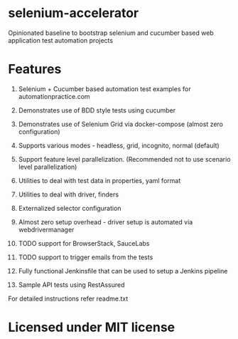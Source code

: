 # selenium-accelerator
Opinionated baseline to bootstrap selenium and cucumber based web application test automation projects


# Features
1. Selenium + Cucumber based automation test examples for automationpractice.com

2. Demonstrates use of BDD style tests using cucumber

3. Demonstrates use of Selenium Grid via docker-compose (almost zero configuration)

4. Supports various modes - headless, grid, incognito, normal (default)

5. Support feature level parallelization. (Recommended not to use scenario level parallelization)

6. Utilities to deal with test data in properties, yaml format

7. Utilities to deal with driver, finders

8. Externalized selector configuration

9. Almost zero setup overhead - driver setup is automated via webdrivermanager

10. TODO support for BrowserStack, SauceLabs

11. TODO support to trigger emails from the tests

12. Fully functional Jenkinsfile that can be used to setup a Jenkins pipeline

13. Sample API tests using RestAssured

For detailed instructions refer readme.txt

# Licensed under MIT license
